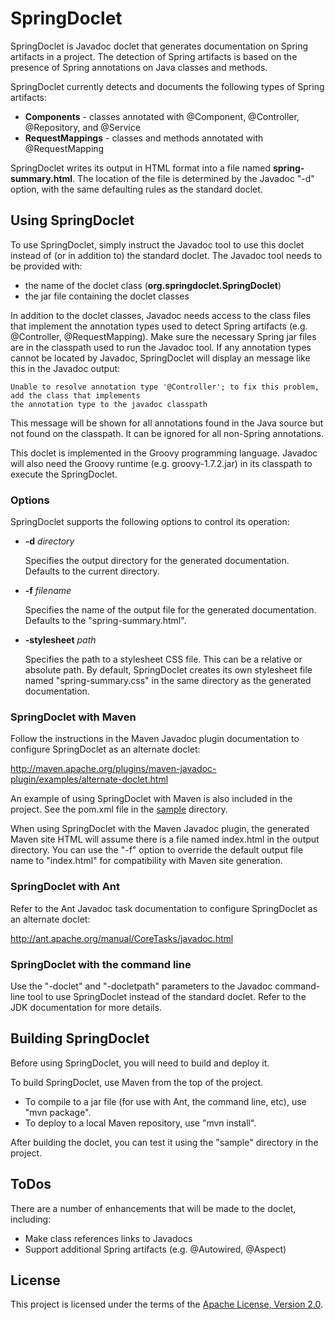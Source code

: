 # SpringDoclet

SpringDoclet is Javadoc doclet that generates documentation on Spring artifacts in a project. The detection of
Spring artifacts is based on the presence of Spring annotations on Java classes and methods.

SpringDoclet currently detects and documents the following types of Spring artifacts:

  + **Components** - classes annotated with @Component, @Controller, @Repository, and @Service
  + **RequestMappings** - classes and methods annotated with @RequestMapping

SpringDoclet writes its output in HTML format into a file named **spring-summary.html**. The location of the file is
determined by the Javadoc "-d" option, with the same defaulting rules as the standard doclet.

## Using SpringDoclet

To use SpringDoclet, simply instruct the Javadoc tool to use this doclet instead of (or in addition to) the standard
doclet. The Javadoc tool needs to be provided with:

  + the name of the doclet class (**org.springdoclet.SpringDoclet**)
  + the jar file containing the doclet classes

In addition to the doclet classes, Javadoc needs access to the class files that implement the annotation types
used to detect Spring artifacts (e.g. @Controller, @RequestMapping). Make sure the necessary Spring jar files are
in the classpath used to run the Javadoc tool. If any annotation types cannot be located by Javadoc, SpringDoclet will
display an message like this in the Javadoc output:

    Unable to resolve annotation type '@Controller'; to fix this problem, add the class that implements
    the annotation type to the javadoc classpath

This message will be shown for all annotations found in the Java source but not found on the classpath. It can be 
ignored for all non-Spring annotations.

This doclet is implemented in the Groovy programming language. Javadoc will also need the Groovy runtime (e.g.
groovy-1.7.2.jar) in its classpath to execute the SpringDoclet.

### Options

SpringDoclet supports the following options to control its operation:

  + **-d** _directory_

    Specifies the output directory for the generated documentation. Defaults to the current directory.

  + **-f** _filename_

    Specifies the name of the output file for the generated documentation. Defaults to the "spring-summary.html".

  + **-stylesheet** _path_

    Specifies the path to a stylesheet CSS file. This can be a relative or absolute path. By default, SpringDoclet
    creates its own stylesheet file named "spring-summary.css" in the same directory as the generated documentation.
    
### SpringDoclet with Maven

Follow the instructions in the Maven Javadoc plugin documentation to configure SpringDoclet as an alternate doclet:

<http://maven.apache.org/plugins/maven-javadoc-plugin/examples/alternate-doclet.html>

An example of using SpringDoclet with Maven is also included in the project. See the pom.xml file in the
[sample](http://github.com/scottfrederick/springdoclet/tree/master/sample) directory.

When using SpringDoclet with the Maven Javadoc plugin, the generated Maven site HTML will assume there is a file named
index.html in the output directory. You can use the "-f" option to override the default output file name to
"index.html" for compatibility with Maven site generation.

### SpringDoclet with Ant

Refer to the Ant Javadoc task documentation to configure SpringDoclet as an alternate doclet:

<http://ant.apache.org/manual/CoreTasks/javadoc.html>

### SpringDoclet with the command line

Use the "-doclet" and "-docletpath" parameters to the Javadoc command-line tool to use SpringDoclet instead of the
standard doclet. Refer to the JDK documentation for more details.

## Building SpringDoclet

Before using SpringDoclet, you will need to build and deploy it.

To build SpringDoclet, use Maven from the top of the project.

  + To compile to a jar file (for use with Ant, the command line, etc), use "mvn package".
  + To deploy to a local Maven repository, use "mvn install".

After building the doclet, you can test it using the "sample" directory in the project. 

## ToDos

There are a number of enhancements that will be made to the doclet, including:

  + Make class references links to Javadocs
  + Support additional Spring artifacts (e.g. @Autowired, @Aspect)

## License

This project is licensed under the terms of the [Apache License, Version 2.0](http://www.apache.org/licenses/LICENSE-2.0.html).

